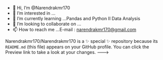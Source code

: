 - 👋 Hi, I’m @Narendrakmr170
- 👀 I’m interested in ...
- 🌱 I’m currently learning ...Pandas and Python II Data Analysis 
- 💞️ I’m looking to collaborate on ...
- 📫 How to reach me ...E-mail : narendrakmr170@gmail.com


Narendrakmr170/Narendrakmr170 is a ✨ special ✨ repository because its `README.md` (this file) appears on your GitHub profile.
You can click the Preview link to take a look at your changes.
--->
